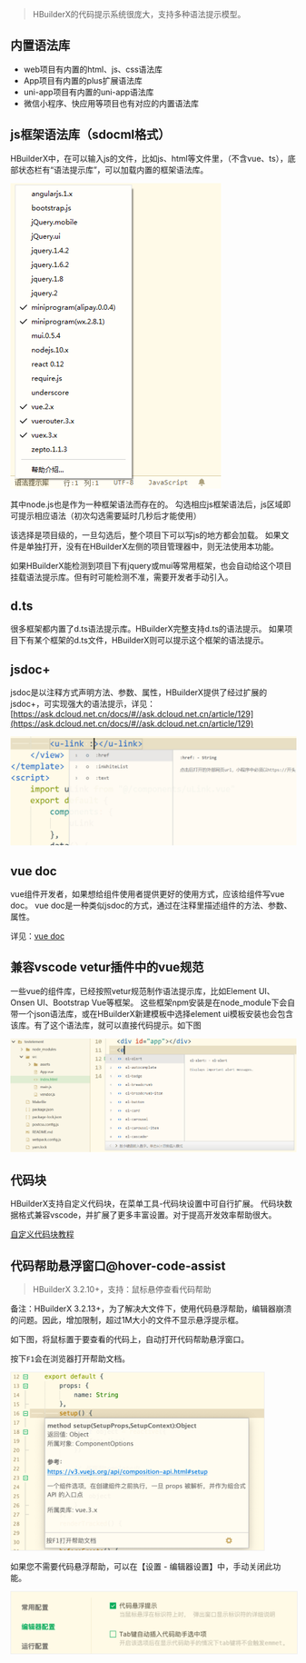 > HBuilderX的代码提示系统很庞大，支持多种语法提示模型。

## 内置语法库
- web项目有内置的html、js、css语法库
- App项目有内置的plus扩展语法库
- uni-app项目有内置的uni-app语法库
- 微信小程序、快应用等项目也有对应的内置语法库

## js框架语法库（sdocml格式）

HBuilderX中，在可以输入js的文件，比如js、html等文件里，（不含vue、ts），底部状态栏有“语法提示库”，可以加载内置的框架语法库。

<img src="/static/snapshots/tutorial/language/overview/lang_1.png" />

其中node.js也是作为一种框架语法而存在的。
勾选相应js框架语法后，js区域即可提示相应语法（初次勾选需要延时几秒后才能使用）

该选择是项目级的，一旦勾选后，整个项目下可以写js的地方都会加载。
如果文件是单独打开，没有在HBuilderX左侧的项目管理器中，则无法使用本功能。

如果HBuilderX能检测到项目下有jquery或mui等常用框架，也会自动给这个项目挂载语法提示库。但有时可能检测不准，需要开发者手动引入。

## d.ts

很多框架都内置了d.ts语法提示库。HBuilderX完整支持d.ts的语法提示。
如果项目下有某个框架的d.ts文件，HBuilderX则可以提示这个框架的语法提示。

## jsdoc+
jsdoc是以注释方式声明方法、参数、属性，HBuilderX提供了经过扩展的jsdoc+，可实现强大的语法提示，详见：[https://ask.dcloud.net.cn/docs/#//ask.dcloud.net.cn/article/129](https://ask.dcloud.net.cn/docs/#//ask.dcloud.net.cn/article/129)

<img src="/static/snapshots/tutorial/language/overview/lang_2.png" style="zoom:50%;" />

## vue doc
vue组件开发者，如果想给组件使用者提供更好的使用方式，应该给组件写vue doc。
vue doc是一种类似jsdoc的方式，通过在注释里描述组件的方法、参数、属性。

详见：[vue doc](https://hx.dcloud.net.cn/Tutorial/Language/vuedoc)

## 兼容vscode vetur插件中的vue规范

一些vue的组件库，已经按照vetur规范制作语法提示库，比如Element UI、Onsen UI、Bootstrap Vue等框架。
这些框架npm安装是在node_module下会自带一个json语法库，或在HBuilderX新建模板中选择element ui模板安装也会包含该库。有了这个语法库，就可以直接代码提示。如下图

<img src="/static/snapshots/tutorial/language/overview/lang_3.png" style="zoom:50%;"/>

## 代码块

HBuilderX支持自定义代码块，在菜单工具-代码块设置中可自行扩展。
代码块数据格式兼容vscode，并扩展了更多丰富设置。对于提高开发效率帮助很大。

<a href="/Tutorial/Language/Snippets">自定义代码块教程</a>

## 代码帮助悬浮窗口@hover-code-assist

> HBuilderX 3.2.10+，支持：鼠标悬停查看代码帮助

备注：HBuilderX 3.2.13+，为了解决大文件下，使用代码悬浮帮助，编辑器崩溃的问题。因此，增加限制，超过1M大小的文件不显示悬浮提示框。

如下图，将鼠标置于要查看的代码上，自动打开代码帮助悬浮窗口。

按下`F1`会在浏览器打开帮助文档。

<img src="/static/snapshots/tutorial/language/overview/hover_helper.png" style="zoom:45%;border: 1px solid #eee;"/>

如果您不需要代码悬浮帮助，可以在【设置 - 编辑器设置】中，手动关闭此功能。

<img src="/static/snapshots/tutorial/language/overview/settings_hover_help.png" style="zoom:50%;border: 1px solid #eee;"/>
